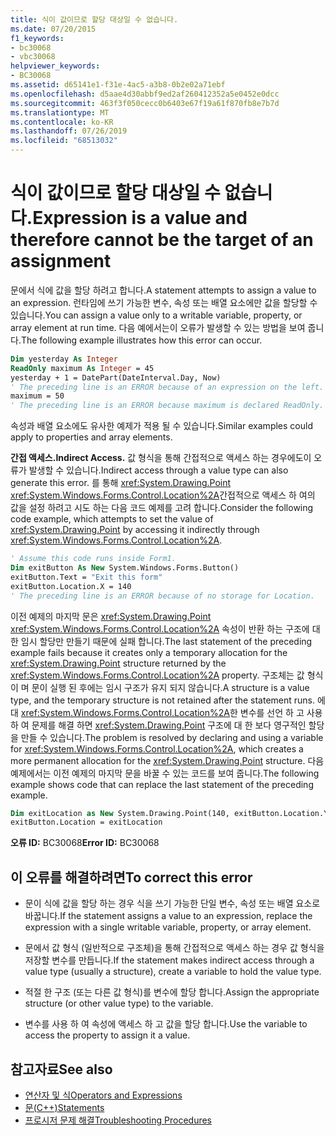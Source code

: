 ```yaml
---
title: 식이 값이므로 할당 대상일 수 없습니다.
ms.date: 07/20/2015
f1_keywords:
- bc30068
- vbc30068
helpviewer_keywords:
- BC30068
ms.assetid: d65141e1-f31e-4ac5-a3b8-0b2e02a71ebf
ms.openlocfilehash: d5aae4d30abbf9ed2af260412352a5e0452e0dcc
ms.sourcegitcommit: 463f3f050cecc0b6403e67f19a61f870fb8e7b7d
ms.translationtype: MT
ms.contentlocale: ko-KR
ms.lasthandoff: 07/26/2019
ms.locfileid: "68513032"
---
```

# <a name="expression-is-a-value-and-therefore-cannot-be-the-target-of-an-assignment"></a><span data-ttu-id="08462-102">식이 값이므로 할당 대상일 수 없습니다.</span><span class="sxs-lookup"><span data-stu-id="08462-102">Expression is a value and therefore cannot be the target of an assignment</span></span>

<span data-ttu-id="08462-103">문에서 식에 값을 할당 하려고 합니다.</span><span class="sxs-lookup"><span data-stu-id="08462-103">A statement attempts to assign a value to an expression.</span></span> <span data-ttu-id="08462-104">런타임에 쓰기 가능한 변수, 속성 또는 배열 요소에만 값을 할당할 수 있습니다.</span><span class="sxs-lookup"><span data-stu-id="08462-104">You can assign a value only to a writable variable, property, or array element at run time.</span></span> <span data-ttu-id="08462-105">다음 예에서는이 오류가 발생할 수 있는 방법을 보여 줍니다.</span><span class="sxs-lookup"><span data-stu-id="08462-105">The following example illustrates how this error can occur.</span></span>

```vb
Dim yesterday As Integer
ReadOnly maximum As Integer = 45
yesterday + 1 = DatePart(DateInterval.Day, Now)
' The preceding line is an ERROR because of an expression on the left.
maximum = 50
' The preceding line is an ERROR because maximum is declared ReadOnly.
```

<span data-ttu-id="08462-106">속성과 배열 요소에도 유사한 예제가 적용 될 수 있습니다.</span><span class="sxs-lookup"><span data-stu-id="08462-106">Similar examples could apply to properties and array elements.</span></span>

<span data-ttu-id="08462-107">**간접 액세스.**</span><span class="sxs-lookup"><span data-stu-id="08462-107">**Indirect Access.**</span></span> <span data-ttu-id="08462-108">값 형식을 통해 간접적으로 액세스 하는 경우에도이 오류가 발생할 수 있습니다.</span><span class="sxs-lookup"><span data-stu-id="08462-108">Indirect access through a value type can also generate this error.</span></span> <span data-ttu-id="08462-109">를 통해 <xref:System.Drawing.Point> <xref:System.Windows.Forms.Control.Location%2A>간접적으로 액세스 하 여의 값을 설정 하려고 시도 하는 다음 코드 예제를 고려 합니다.</span><span class="sxs-lookup"><span data-stu-id="08462-109">Consider the following code example, which attempts to set the value of <xref:System.Drawing.Point> by accessing it indirectly through <xref:System.Windows.Forms.Control.Location%2A>.</span></span>

```vb
' Assume this code runs inside Form1.
Dim exitButton As New System.Windows.Forms.Button()
exitButton.Text = "Exit this form"
exitButton.Location.X = 140
' The preceding line is an ERROR because of no storage for Location.
```

<span data-ttu-id="08462-110">이전 예제의 마지막 문은 <xref:System.Drawing.Point> <xref:System.Windows.Forms.Control.Location%2A> 속성이 반환 하는 구조에 대 한 임시 할당만 만들기 때문에 실패 합니다.</span><span class="sxs-lookup"><span data-stu-id="08462-110">The last statement of the preceding example fails because it creates only a temporary allocation for the <xref:System.Drawing.Point> structure returned by the <xref:System.Windows.Forms.Control.Location%2A> property.</span></span> <span data-ttu-id="08462-111">구조체는 값 형식이 며 문이 실행 된 후에는 임시 구조가 유지 되지 않습니다.</span><span class="sxs-lookup"><span data-stu-id="08462-111">A structure is a value type, and the temporary structure is not retained after the statement runs.</span></span> <span data-ttu-id="08462-112">에 대 <xref:System.Windows.Forms.Control.Location%2A>한 변수를 선언 하 고 사용 하 여 문제를 해결 하면 <xref:System.Drawing.Point> 구조에 대 한 보다 영구적인 할당을 만들 수 있습니다.</span><span class="sxs-lookup"><span data-stu-id="08462-112">The problem is resolved by declaring and using a variable for <xref:System.Windows.Forms.Control.Location%2A>, which creates a more permanent allocation for the <xref:System.Drawing.Point> structure.</span></span> <span data-ttu-id="08462-113">다음 예제에서는 이전 예제의 마지막 문을 바꿀 수 있는 코드를 보여 줍니다.</span><span class="sxs-lookup"><span data-stu-id="08462-113">The following example shows code that can replace the last statement of the preceding example.</span></span>

```vb
Dim exitLocation as New System.Drawing.Point(140, exitButton.Location.Y)
exitButton.Location = exitLocation
```

<span data-ttu-id="08462-114">**오류 ID:** BC30068</span><span class="sxs-lookup"><span data-stu-id="08462-114">**Error ID:** BC30068</span></span>

## <a name="to-correct-this-error"></a><span data-ttu-id="08462-115">이 오류를 해결하려면</span><span class="sxs-lookup"><span data-stu-id="08462-115">To correct this error</span></span>

- <span data-ttu-id="08462-116">문이 식에 값을 할당 하는 경우 식을 쓰기 가능한 단일 변수, 속성 또는 배열 요소로 바꿉니다.</span><span class="sxs-lookup"><span data-stu-id="08462-116">If the statement assigns a value to an expression, replace the expression with a single writable variable, property, or array element.</span></span>

- <span data-ttu-id="08462-117">문에서 값 형식 (일반적으로 구조체)을 통해 간접적으로 액세스 하는 경우 값 형식을 저장할 변수를 만듭니다.</span><span class="sxs-lookup"><span data-stu-id="08462-117">If the statement makes indirect access through a value type (usually a structure), create a variable to hold the value type.</span></span>

- <span data-ttu-id="08462-118">적절 한 구조 (또는 다른 값 형식)를 변수에 할당 합니다.</span><span class="sxs-lookup"><span data-stu-id="08462-118">Assign the appropriate structure (or other value type) to the variable.</span></span>

- <span data-ttu-id="08462-119">변수를 사용 하 여 속성에 액세스 하 고 값을 할당 합니다.</span><span class="sxs-lookup"><span data-stu-id="08462-119">Use the variable to access the property to assign it a value.</span></span>

## <a name="see-also"></a><span data-ttu-id="08462-120">참고자료</span><span class="sxs-lookup"><span data-stu-id="08462-120">See also</span></span>

- [<span data-ttu-id="08462-121">연산자 및 식</span><span class="sxs-lookup"><span data-stu-id="08462-121">Operators and Expressions</span></span>](../../../visual-basic/programming-guide/language-features/operators-and-expressions/index.md)
- [<span data-ttu-id="08462-122">문(C++)</span><span class="sxs-lookup"><span data-stu-id="08462-122">Statements</span></span>](../../../visual-basic/programming-guide/language-features/statements.md)
- [<span data-ttu-id="08462-123">프로시저 문제 해결</span><span class="sxs-lookup"><span data-stu-id="08462-123">Troubleshooting Procedures</span></span>](../../../visual-basic/programming-guide/language-features/procedures/troubleshooting-procedures.md)
